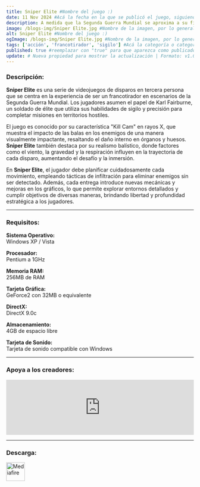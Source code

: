 ```yaml
---
title: Sniper Elite #Nombre del juego :)
date: 11 Nov 2024 #Acá la fecha en la que se publicó el juego, siguiendo este formato: Dia "30", Mes "Oct", Año "2024" = como debe quedar: 30 Oct 2024
description: A medida que la Segunda Guerra Mundial se aproxima a su fin, comienzan las primeras batallas de la Guerra Fría. Encarnas a un solitario francotirador norteamericano que está atrapado en una Berlín destrozada por la guerra y que sufre el enfrentamiento entre soviéticos y alemanes. Disfrazado de alemán y trabajando detrás de las líneas enemigas, deberás evitar que las tropas de Stalin se hagan con los secretos nucleares de Alemania. Prepárate para cambiar el rumbo de la historia. #Acá una mini descripción del juego
image: /blogs-img/Sniper Elite.jpg #Nombre de la imagen, por lo general es exactamente el mismo nombre que el juego excluyendo lo ":" (Dos puntos)
alt: Sniper Elite #Nombre del juego :)
ogImage: /blogs-img/Sniper Elite.jpg #Nombre de la imagen, por lo general es exactamente el mismo nombre que el juego excluyendo lo ":" (Dos puntos)
tags: ['acción', 'francotirador', 'sigilo'] #Acá la categoría o categorías del juego, si es más de una se coloca en este formato: ['categoría1', 'categoría2']
published: true #reemplazar con "true" para que aparezca como publicado
update: # Nueva propiedad para mostrar la actualización | Formato: v1.0.0
---
```


<!--En VSCode seleccionando una palabra, por ejemplo: "Sniper Elite" y apretando Ctrl+F2 se seleccionan todas las palabras iguales-->

### Descripción:
**Sniper Elite** es una serie de videojuegos de disparos en tercera persona que se centra en la experiencia de ser un francotirador en escenarios de la Segunda Guerra Mundial. Los jugadores asumen el papel de Karl Fairburne, un soldado de élite que utiliza sus habilidades de sigilo y precisión para completar misiones en territorios hostiles. 

El juego es conocido por su característica "Kill Cam" en rayos X, que muestra el impacto de las balas en los enemigos de una manera visualmente impactante, resaltando el daño interno en órganos y huesos. **Sniper Elite** también destaca por su realismo balístico, donde factores como el viento, la gravedad y la respiración influyen en la trayectoria de cada disparo, aumentando el desafío y la inmersión.

En **Sniper Elite**, el jugador debe planificar cuidadosamente cada movimiento, empleando tácticas de infiltración para eliminar enemigos sin ser detectado. Además, cada entrega introduce nuevas mecánicas y mejoras en los gráficos, lo que permite explorar entornos detallados y cumplir objetivos de diversas maneras, brindando libertad y profundidad estratégica a los jugadores.
<!--Prompt para Chat-GPT: Hazme una descripción para el juego "Sniper Elite" y cada que menciones "Sniper Elite" ponlo en negrita -->

---

### Requisitos:
**Sistema Operativo:**  
Windows XP / Vista

**Procesador:**  
Pentium a 1GHz

**Memoria RAM:**  
256MB de RAM

**Tarjeta Gráfica:**  
GeForce2 con 32MB o equivalente

**DirectX:**  
DirectX 9.0c

**Almacenamiento:**  
4GB de espacio libre

**Tarjeta de Sonido:**  
Tarjeta de sonido compatible con Windows

<!--Si falta o sobra un requisito se quita o se agrega manteniendo el mismo formato-->

---

### Apoya a los creadores:
<iframe src="https://store.steampowered.com/widget/3700/" frameborder="0" style="background-color: transparent; width: 100% !important; aspect-ratio: 646 / 190;"></iframe>

<!--Reemplazar los numeros (AppID) del juego (en este caso 2668510) por el numero (AppID) correspondiente con el juego a publicar-->
<!--El AppID se encuentra en la URL del Juego en Steam-->

---

### Descarga:

[<img src="https://gist.github.com/cxmeel/0dbc95191f239b631c3874f4ccf114e2/raw/download.svg" alt="Mediafire" height="50" />](https://www.mediafire.com/file/kxbjwiss1heyr48/Sniper_Elite_-_Berlin_1945.zip/file)

<!-- # se debe reemplazar por el link de descarga-->

<!--NOMBRE-DEL-SERVICIO se debe reemplazar por el servicio donde está subido el juego-->